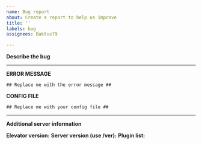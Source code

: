 ```yaml
---
name: Bug report
about: Create a report to help us improve
title: ''
labels: bug
assignees: Baktus79

---
```


**Describe the bug**


---

**ERROR MESSAGE**
```
## Replace me with the error message ##
```

**CONFIG FILE**
```
## Replace me with your config file ##
```

---

**Additional server information**

**Elevator version:**
**Server version (use /ver):**
**Plugin list:**
